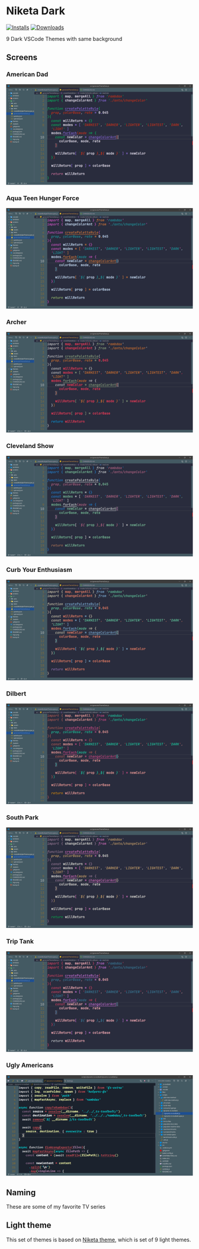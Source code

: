 # Niketa Dark

[![Installs](https://img.shields.io/vscode-marketplace/i/selfrefactor.niketa-dark-theme.svg?style=flat-square)](https://marketplace.visualstudio.com/items?itemName=selfrefactor.niketa-dark-theme)
[![Downloads](https://img.shields.io/vscode-marketplace/d/selfrefactor.niketa-dark-theme.svg?style=flat-square)](https://marketplace.visualstudio.com/items?itemName=selfrefactor.niketa-dark-theme)

9 Dark VSCode Themes with same background

## Screens

### American Dad

![VSCode theme screen](screens/american.dad.png)

### Aqua Teen Hunger Force

![VSCode theme screen](screens/aqua.teen.hunger.force.png)

### Archer

![VSCode theme screen](screens/archer.png)

### Cleveland Show

![VSCode theme screen](screens/cleveland.show.png)

### Curb Your Enthusiasm

![VSCode theme screen](screens/curb.your.enthusiasm.png)

### Dilbert

![VSCode theme screen](screens/dilbert.png)

### South Park

![VSCode theme screen](screens/south.park.png)

### Trip Tank

![VSCode theme screen](screens/trip.tank.png)

### Ugly Americans

![VSCode theme screen](screens/ugly.americans.png)

## Naming

These are some of my favorite TV series

## Light theme

This set of themes is based on [Niketa theme](https://marketplace.visualstudio.com/items?itemName=selfrefactor.Niketa-theme), which is set of 9 light themes.
